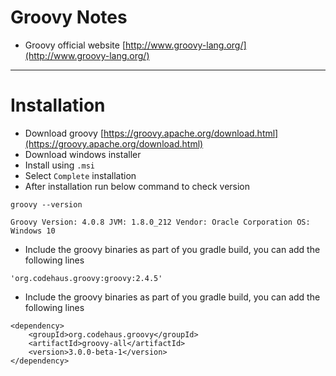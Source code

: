 # Groovy Notes
* Groovy official website [http://www.groovy-lang.org/](http://www.groovy-lang.org/)
------
# Installation
* Download groovy [https://groovy.apache.org/download.html](https://groovy.apache.org/download.html)
* Download windows installer
* Install using `.msi`
* Select `Complete` installation
* After installation run below command to check version
```
groovy --version

Groovy Version: 4.0.8 JVM: 1.8.0_212 Vendor: Oracle Corporation OS: Windows 10
```
* Include the groovy binaries as part of you gradle build, you can add the following lines
```
'org.codehaus.groovy:groovy:2.4.5'
```
* Include the groovy binaries as part of you gradle build, you can add the following lines
```
<dependency>
    <groupId>org.codehaus.groovy</groupId>
    <artifactId>groovy-all</artifactId>
    <version>3.0.0-beta-1</version>
</dependency>
```
